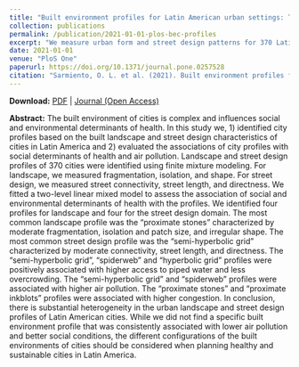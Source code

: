 ```yaml
---
title: "Built environment profiles for Latin American urban settings: The SALURBAL study"
collection: publications
permalink: /publication/2021-01-01-plos-bec-profiles
excerpt: "We measure urban form and street design patterns for 370 Latin American cities and develop typologies."
date: 2021-01-01
venue: "PloS One"
paperurl: https://doi.org/10.1371/journal.pone.0257528
citation: "Sarmiento, O. L. et al. (2021). Built environment profiles for Latin American urban settings: The SALURBAL study. <i>PloS One, 16</i>(10), e0257528."
---
```


**Download:** [PDF](https://xizewang.github.io/files/2021-01-01-plos-bec-profiles.pdf) \| [Journal (Open Access)](https://doi.org/10.1371/journal.pone.0257528)

**Abstract:**
The built environment of cities is complex and influences social and environmental determinants of health. In this study we, 1) identified city profiles based on the built landscape and street design characteristics of cities in Latin America and 2) evaluated the associations of city profiles with social determinants of health and air pollution. Landscape and street design profiles of 370 cities were identified using finite mixture modeling. For landscape, we measured fragmentation, isolation, and shape. For street design, we measured street connectivity, street length, and directness. We fitted a two-level linear mixed model to assess the association of social and environmental determinants of health with the profiles. We identified four profiles for landscape and four for the street design domain. The most common landscape profile was the “proximate stones” characterized by moderate fragmentation, isolation and patch size, and irregular shape. The most common street design profile was the “semi-hyperbolic grid” characterized by moderate connectivity, street length, and directness. The “semi-hyperbolic grid”, “spiderweb” and “hyperbolic grid” profiles were positively associated with higher access to piped water and less overcrowding. The “semi-hyperbolic grid” and “spiderweb” profiles were associated with higher air pollution. The “proximate stones” and “proximate inkblots” profiles were associated with higher congestion. In conclusion, there is substantial heterogeneity in the urban landscape and street design profiles of Latin American cities. While we did not find a specific built environment profile that was consistently associated with lower air pollution and better social conditions, the different configurations of the built environments of cities should be considered when planning healthy and sustainable cities in Latin America.
